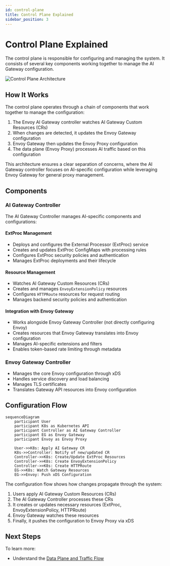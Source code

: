 ```yaml
---
id: control-plane
title: Control Plane Explained
sidebar_position: 3
---
```


# Control Plane Explained

The control plane is responsible for configuring and managing the system. It consists of several key components working together to manage the AI Gateway configuration.

![Control Plane Architecture](/img/control_plane.png)

## How It Works

The control plane operates through a chain of components that work together to manage the configuration:

1. The Envoy AI Gateway controller watches AI Gateway Custom Resources (CRs)
2. When changes are detected, it updates the Envoy Gateway configuration
3. Envoy Gateway then updates the Envoy Proxy configuration
4. The data plane (Envoy Proxy) processes AI traffic based on this configuration

This architecture ensures a clear separation of concerns, where the AI Gateway controller focuses on AI-specific configuration while leveraging Envoy Gateway for general proxy management.

## Components

### AI Gateway Controller
The AI Gateway Controller manages AI-specific components and configurations:

#### ExtProc Management
- Deploys and configures the External Processor (ExtProc) service
- Creates and updates ExtProc ConfigMaps with processing rules
- Configures ExtProc security policies and authentication
- Manages ExtProc deployments and their lifecycle

#### Resource Management
- Watches AI Gateway Custom Resources (CRs)
- Creates and manages `EnvoyExtensionPolicy` resources
- Configures `HTTPRoute` resources for request routing
- Manages backend security policies and authentication

#### Integration with Envoy Gateway
- Works alongside Envoy Gateway Controller (not directly configuring Envoy)
- Creates resources that Envoy Gateway translates into Envoy configuration
- Manages AI-specific extensions and filters
- Enables token-based rate limiting through metadata

### Envoy Gateway Controller
- Manages the core Envoy configuration through xDS
- Handles service discovery and load balancing
- Manages TLS certificates
- Translates Gateway API resources into Envoy configuration

## Configuration Flow

```mermaid
sequenceDiagram
    participant User
    participant K8s as Kubernetes API
    participant Controller as AI Gateway Controller
    participant EG as Envoy Gateway
    participant Envoy as Envoy Proxy

    User->>K8s: Apply AI Gateway CR
    K8s->>Controller: Notify of new/updated CR
    Controller->>K8s: Create/Update ExtProc Resources
    Controller->>K8s: Create EnvoyExtensionPolicy
    Controller->>K8s: Create HTTPRoute
    EG->>K8s: Watch Gateway Resources
    EG->>Envoy: Push xDS Configuration
```

The configuration flow shows how changes propagate through the system:
1. Users apply AI Gateway Custom Resources (CRs)
2. The AI Gateway Controller processes these CRs
3. It creates or updates necessary resources (ExtProc, EnvoyExtensionPolicy, HTTPRoute)
4. Envoy Gateway watches these resources
5. Finally, it pushes the configuration to Envoy Proxy via xDS


## Next Steps

To learn more:
- Understand the [Data Plane and Traffic Flow](./data-plane.md)
